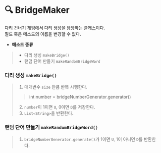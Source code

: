 # 🔍 BridgeMaker
다리 건너기 게임에서 다리 생성을 담당하는 클래스이다.  
필드 혹은 메소드의 이름을 변경할 수 없다.     

* __메소드 종류__
> * 다리 생성 `makeBridge()`
> * 랜덤 단어 만들기 `makeRandomBridgeWord`

### 다리 생성 `makeBridge()`
> 1. 매개변수 `size` 만큼 반복 시행한다.
> > int number = bridgeNumberGenerator.generator()
> 
> 2. `number`이 1이면 `U`, 0이면 `D`를 저장한다.
> 3. `List<String>`을 반환한다.

### 랜덤 단어 만들기 `makeRandomBridgeWord()`
> 1. `bridgeNumberGenerator.generate()`가 1이면 `U`, 1이 아니면 `D`를 반환한다.

